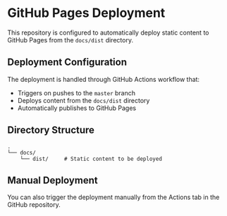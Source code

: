 # GitHub Pages Deployment

This repository is configured to automatically deploy static content to GitHub Pages from the `docs/dist` directory.

## Deployment Configuration

The deployment is handled through GitHub Actions workflow that:
- Triggers on pushes to the `master` branch
- Deploys content from the `docs/dist` directory
- Automatically publishes to GitHub Pages

## Directory Structure

```
.
└── docs/
    └── dist/     # Static content to be deployed
```

## Manual Deployment

You can also trigger the deployment manually from the Actions tab in the GitHub repository.
